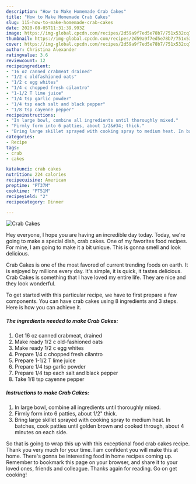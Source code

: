 ```yaml
---
description: "How to Make Homemade Crab Cakes"
title: "How to Make Homemade Crab Cakes"
slug: 115-how-to-make-homemade-crab-cakes
date: 2020-08-05T11:31:39.993Z
image: https://img-global.cpcdn.com/recipes/2d59a9f7ed5e78b7/751x532cq70/crab-cakes-recipe-main-photo.jpg
thumbnail: https://img-global.cpcdn.com/recipes/2d59a9f7ed5e78b7/751x532cq70/crab-cakes-recipe-main-photo.jpg
cover: https://img-global.cpcdn.com/recipes/2d59a9f7ed5e78b7/751x532cq70/crab-cakes-recipe-main-photo.jpg
author: Christina Alexander
ratingvalue: 3.6
reviewcount: 12
recipeingredient:
- "16 oz canned crabmeat drained"
- "1/2 c oldfashioned oats"
- "1/2 c egg whites"
- "1/4 c chopped fresh cilantro"
- "1-1/2 T lime juice"
- "1/4 tsp garlic powder"
- "1/4 tsp each salt and black pepper"
- "1/8 tsp cayenne pepper"
recipeinstructions:
- "In large bowl, combine all ingredients until thoroughly mixed."
- "Firmly form into 6 patties, about 1/2&#34; thick."
- "Bring large skillet sprayed with cooking spray to medium heat. In batches, cook patties until golden brown and cooked through, about 4 minutes on each side."
categories:
- Recipe
tags:
- crab
- cakes

katakunci: crab cakes 
nutrition: 224 calories
recipecuisine: American
preptime: "PT37M"
cooktime: "PT51M"
recipeyield: "2"
recipecategory: Dinner

---
```



![Crab Cakes](https://img-global.cpcdn.com/recipes/2d59a9f7ed5e78b7/751x532cq70/crab-cakes-recipe-main-photo.jpg)

Hey everyone, I hope you are having an incredible day today. Today, we're going to make a special dish, crab cakes. One of my favorites food recipes. For mine, I am going to make it a bit unique. This is gonna smell and look delicious.



Crab Cakes is one of the most favored of current trending foods on earth. It is enjoyed by millions every day. It's simple, it is quick, it tastes delicious. Crab Cakes is something that I have loved my entire life. They are nice and they look wonderful.


To get started with this particular recipe, we have to first prepare a few components. You can have crab cakes using 8 ingredients and 3 steps. Here is how you can achieve it.

<!--inarticleads1-->

##### The ingredients needed to make Crab Cakes:

1. Get 16 oz canned crabmeat, drained
1. Make ready 1/2 c old-fashioned oats
1. Make ready 1/2 c egg whites
1. Prepare 1/4 c chopped fresh cilantro
1. Prepare 1-1/2 T lime juice
1. Prepare 1/4 tsp garlic powder
1. Prepare 1/4 tsp each salt and black pepper
1. Take 1/8 tsp cayenne pepper




<!--inarticleads2-->

##### Instructions to make Crab Cakes:

1. In large bowl, combine all ingredients until thoroughly mixed.
1. Firmly form into 6 patties, about 1/2&#34; thick.
1. Bring large skillet sprayed with cooking spray to medium heat. In batches, cook patties until golden brown and cooked through, about 4 minutes on each side.




So that is going to wrap this up with this exceptional food crab cakes recipe. Thank you very much for your time. I am confident you will make this at home. There's gonna be interesting food in home recipes coming up. Remember to bookmark this page on your browser, and share it to your loved ones, friends and colleague. Thanks again for reading. Go on get cooking!

